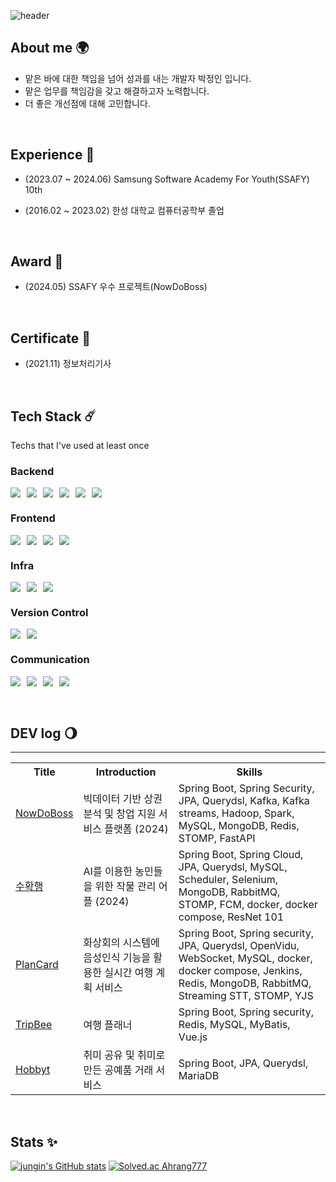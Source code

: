 ![header](https://capsule-render.vercel.app/api?type=venom&height=300&color=7EA1FF&text=Jungin%20Park&section=header&reversal=false&textBg=false&fontColor=27374D&fontSize=76&fontAlign=51)



## About me 🌍
- 맡은 바에 대한 책임을 넘어 성과를 내는 개발자 박정인 입니다.
- 맡은 업무를 책임감을 갖고 해결하고자 노력합니다.
- 더 좋은 개선점에 대해 고민합니다.

<br>

## Experience 🌙
- (2023.07 ~ 2024.06) Samsung Software Academy For Youth(SSAFY) 10th <br>
- (2016.02 ~ 2023.02) 한성 대학교 컴퓨터공학부 졸업


  <br>


## Award 🏅
- (2024.05) SSAFY 우수 프로젝트(NowDoBoss)<br>


  <br>  

## Certificate 📜
- (2021.11) 정보처리기사  <br>


  <br>  


## Tech Stack ☄️
Techs that I've used at least once

### Backend
<div style="display: flex; gap: 10px">
<img src="https://img.shields.io/badge/java-007396?style=for-the-badge&logo=java&logoColor=white">
<img src="https://img.shields.io/badge/springboot-6DB33F?style=for-the-badge&logo=springboot&logoColor=white">
<img src="https://img.shields.io/badge/springsecurity-6DB33F?style=for-the-badge&logo=springsecurity&logoColor=white">
<img src="https://img.shields.io/badge/mysql-4479A1?style=for-the-badge&logo=mysql&logoColor=white">
<img src="https://img.shields.io/badge/redis-DC382D?style=for-the-badge&logo=redis&logoColor=white">
<img src="https://img.shields.io/badge/mongoDB-47A248?style=for-the-badge&logo=MongoDB&logoColor=white">
</div>

### Frontend
<div style="display: flex; gap: 10px">
<img src="https://img.shields.io/badge/HTML5-E34F26?style=for-the-badge&logo=HTML5&logoColor=white">
<img src="https://img.shields.io/badge/CSS3-1572B6?style=for-the-badge&logo=CSS3&logoColor=white">
<img src="https://img.shields.io/badge/JAVASCRIPT-F7DF1E?style=for-the-badge&logo=JAVASCRIPT&logoColor=white">
<img src="https://img.shields.io/badge/VUE.JS-4FC08D?style=for-the-badge&logo=VUE.JS&logoColor=white">
</div>


### Infra
<div style="display: flex; gap: 10px">
<img src="https://img.shields.io/badge/JENKINS-D24939?style=for-the-badge&logo=JENKINS&logoColor=white">
<img src="https://img.shields.io/badge/DOCKER-2496ED?style=for-the-badge&logo=DOCKER&logoColor=white">
<img src="https://img.shields.io/badge/ec2-FF9900?style=for-the-badge&logo=amazonec2&logoColor=white">
</div>

### Version Control
<div style="display: flex; gap: 10px">
<img src="https://img.shields.io/badge/GIT-F05032?style=for-the-badge&logo=GIT&logoColor=white">
<img src="https://img.shields.io/badge/GITHUB-181717?style=for-the-badge&logo=GITHUB&logoColor=white">
</div>

### Communication
<div style="display: flex; gap: 10px">
<img src="https://img.shields.io/badge/JIRA-0052CC?style=for-the-badge&logo=jirasoftware&logoColor=white">
<img src="https://img.shields.io/badge/FIGMA-F24E1E?style=for-the-badge&logo=FIGMA&logoColor=white">
<img src="https://img.shields.io/badge/mattermost-0058CC?style=for-the-badge&logo=mattermost&logoColor=white">
<img src="https://img.shields.io/badge/NOTION-000000?style=for-the-badge&logo=notion&logoColor=white">
</div>

<br>
<br>

## DEV log 🌖
<hr>
<div style="text-align: center;">
<table>
  <tr>
    <th>Title</th>
    <th>Introduction</th>
    <th>Skills</th>
  </tr>
  <tr>
    <td><a href="https://github.com/8llow8llowMe/NowDoBoss">NowDoBoss</a></td>
    <td> 빅데이터 기반 상권분석 및 창업 지원 서비스 플랫폼 (2024) </td>
    <td> Spring Boot, Spring Security, JPA, Querydsl, Kafka, Kafka streams, Hadoop, Spark, MySQL, MongoDB, Redis, STOMP, FastAPI </td>
  </tr>
  <tr>
    <td><a href="https://github.com/Ahrang777/suhwakhaeng">수확행</a></td>
    <td> AI를 이용한 농민들을 위한 작물 관리 어플 (2024) </td>
    <td> Spring Boot, Spring Cloud, JPA, Querydsl, MySQL, Scheduler, Selenium, MongoDB, RabbitMQ, STOMP, FCM, docker, docker compose, ResNet 101 </td>
  </tr>
  <tr>
    <td><a href="https://github.com/Ahrang777/PlanCard">PlanCard</a></td>
    <td> 화상회의 시스템에 음성인식 기능을 활용한 실시간 여행 계획 서비스 </td>
    <td> Spring Boot, Spring security, JPA, Querydsl, OpenVidu, WebSocket, MySQL, docker, docker compose, Jenkins, Redis, MongoDB, RabbitMQ, Streaming STT, STOMP, YJS </td>
  </tr>
  <tr>
    <td><a href="https://github.com/Ahrang777/TripBee_Server">TripBee</a></td>
    <td> 여행 플래너 </td>
    <td> Spring Boot, Spring security, Redis, MySQL, MyBatis, Vue.js </td>
  </tr>
  <tr>
    <td><a href="https://github.com/Ahrang777/Hobbyt">Hobbyt</a></td>
    <td> 취미 공유 및 취미로 만든 공예품 거래 서비스 </td>
    <td> Spring Boot, JPA, Querydsl, MariaDB </td>
  </tr>
</table>
</div>

<br>

## Stats ✨
[![jungin's GitHub stats](https://github-readme-stats.vercel.app/api?username=Ahrang777)](https://github.com/anuraghazra/github-readme-stats)
[![Solved.ac Ahrang777](http://mazassumnida.wtf/api/v2/generate_badge?boj=pj5016)](https://solved.ac/{handle})




